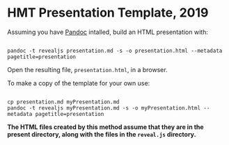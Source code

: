 

# HMT Presentation Template, 2019

Assuming you have [Pandoc](https://pandoc.org) intalled, build an HTML presentation with:

~~~

pandoc -t revealjs presentation.md -s -o presentation.html --metadata pagetitle=presentation

~~~

Open the resulting file, `presentation.html`, in a browser.

To make a copy of the template for your own use:

~~~

cp presentation.md myPresentation.md
pandoc -t revealjs myPresentation.md -s -o myPresentation.html --metadata pagetitle=presentation

~~~

**The HTML files created by this method assume that they are in the present directory, along with the files in the `reveal.js` directory.**
